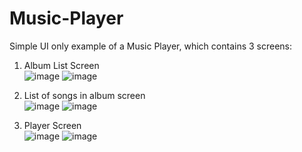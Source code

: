 # Music-Player

Simple UI only example of a Music Player, which contains 3 screens:
1. Album List Screen  
![image](https://user-images.githubusercontent.com/29384090/180380703-88a1d374-7645-4478-af3b-7fd9967eb368.png)
![image](https://user-images.githubusercontent.com/29384090/180380783-b3fdae7d-3158-481b-be74-ba729794fa89.png)

2. List of songs in album screen  
![image](https://user-images.githubusercontent.com/29384090/180380830-778d8606-8821-4f1a-b83b-3d44261dd0c9.png)
![image](https://user-images.githubusercontent.com/29384090/180382892-9896aa1e-6a9b-4d21-a3cb-cf0344d69be9.png)

3. Player Screen  
![image](https://user-images.githubusercontent.com/29384090/180380887-5a978ae0-684e-48d0-9c3f-ff0192bd81f5.png)
![image](https://user-images.githubusercontent.com/29384090/180380959-4f9440d2-f294-438b-a7ce-11bd0459624f.png)
